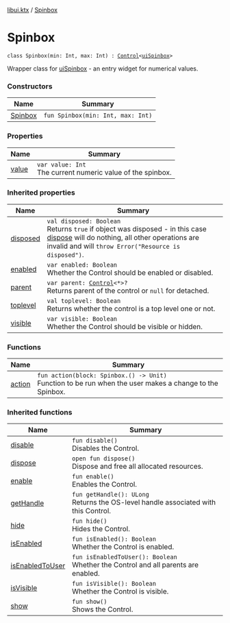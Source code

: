 [libui.ktx](../README.md) / [Spinbox](README.md)

# Spinbox

`class Spinbox(min: Int, max: Int) : `[`Control`](../-control/README.md)`<`[`uiSpinbox`](../../libui/ui-spinbox.md)`> `

Wrapper class for [uiSpinbox](../../libui/ui-spinbox.md) - an entry widget for numerical values.

### Constructors

| Name | Summary |
|---|---|
| [Spinbox](-spinbox.md) | `fun Spinbox(min: Int, max: Int)` |

### Properties

| Name | Summary |
|---|---|
| [value](value.md) | `var value: Int`<br>The current numeric value of the spinbox. |

### Inherited properties

| Name | Summary |
|---|---|
| [disposed](../-disposable/disposed.md) | `val disposed: Boolean`<br>Returns `true` if object was disposed - in this case [dispose](../-disposable/dispose.md) will do nothing, all other operations are invalid and will `throw Error("Resource is disposed")`. |
| [enabled](../-control/enabled.md) | `var enabled: Boolean`<br>Whether the Control should be enabled or disabled. |
| [parent](../-control/parent.md) | `var parent: `[`Control`](../-control/README.md)`<*>?`<br>Returns parent of the control or `null` for detached. |
| [toplevel](../-control/toplevel.md) | `val toplevel: Boolean`<br>Returns whether the control is a top level one or not. |
| [visible](../-control/visible.md) | `var visible: Boolean`<br>Whether the Control should be visible or hidden. |

### Functions

| Name | Summary |
|---|---|
| [action](action.md) | `fun action(block: Spinbox.() -> Unit)`<br>Function to be run when the user makes a change to the Spinbox. |

### Inherited functions

| Name | Summary |
|---|---|
| [disable](../-control/disable.md) | `fun disable()`<br>Disables the Control. |
| [dispose](../-control/dispose.md) | `open fun dispose()`<br>Dispose and free all allocated resources. |
| [enable](../-control/enable.md) | `fun enable()`<br>Enables the Control. |
| [getHandle](../-control/get-handle.md) | `fun getHandle(): ULong`<br>Returns the OS-level handle associated with this Control. |
| [hide](../-control/hide.md) | `fun hide()`<br>Hides the Control. |
| [isEnabled](../-control/is-enabled.md) | `fun isEnabled(): Boolean`<br>Whether the Control is enabled. |
| [isEnabledToUser](../-control/is-enabled-to-user.md) | `fun isEnabledToUser(): Boolean`<br>Whether the Control and all parents are enabled. |
| [isVisible](../-control/is-visible.md) | `fun isVisible(): Boolean`<br>Whether the Control is visible. |
| [show](../-control/show.md) | `fun show()`<br>Shows the Control. |
